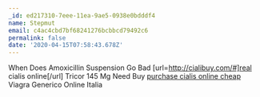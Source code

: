 ```yaml
---
_id: ed217310-7eee-11ea-9ae5-0938e0bdddf4
name: Stepmut
email: c4ac4cbd7bf68241276bcbbcd79492c6
permalink: false
date: '2020-04-15T07:58:43.678Z'
---
```

When Does Amoxicillin Suspension Go Bad  [url=http://cialibuy.com/#]real cialis online[/url] Tricor 145 Mg Need Buy  <a href=http://cialibuy.com/#>purchase cialis online cheap</a> Viagra Generico Online Italia
